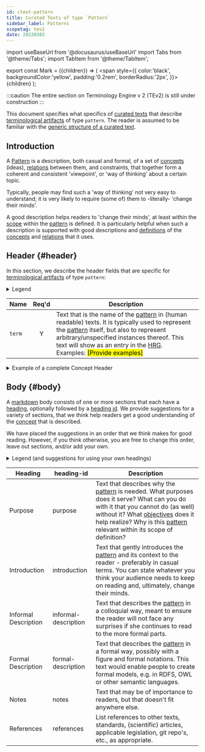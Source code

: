 ```yaml
---
id: ctext-pattern
title: Curated Texts of type `Pattern`
sidebar_label: Patterns
scopetag: tev2
date: 20220303
---
```


import useBaseUrl from '@docusaurus/useBaseUrl'
import Tabs from '@theme/Tabs';
import TabItem from '@theme/TabItem';

<!-- Use 'Mark' as an HTML tag, e.g. <Mark>text to mark</Mark?-->
export const Mark = ({children}) => (
  <span style={{ color:'black', backgroundColor:'yellow', padding:'0.2rem', borderRadius:'2px', }}>
    {children}
  </span> );

:::caution
The entire section on Terminology Engine v 2 (TEv2) is still under construction
:::

This document specifies what specifics of [curated texts](@) that describe [terminological artifacts](@) of type `pattern`. The reader is assumed to be familiar with the [generic structure of a curated text](ctext).

## Introduction

A [Pattern](@) is a description, both casual and formal, of a set of [concepts](@) (ideas), [relations](@) between them, and constraints, that together form a coherent and consistent 'viewpoint', or 'way of thinking' about a certain topic.

Typically, people may find such a 'way of thinking' not very easy to understand; it is very likely to require (some of) them to -literally- 'change their minds'.

A good description helps readers to 'change their minds', at least within the [scope](@) within the [pattern](@) is defined. It is particularly helpful when such a description is supported with good descriptions and [definitions](@) of the [concepts](@) and [relations](@) that it uses.

## Header {#header}

 In this section, we describe the header fields that are specific for [terminological artifacts](@) of type `pattern`:

<details>
  <summary>Legend</summary>

1. **`Name`** contains the field name;
2. **`Req'd`** specifies whether (`Y`) or not (`n`) the field is required to be present as a header field.
4. **`Description`** specifies the meaning of the field, and other things you may need to know, e.g. why it is needed, a required syntax, etc.

</details>

| Name | Req'd | Description |
| ---- | :---: | ----------- |
| `term`         | Y | Text that is the name of the [pattern](@) in (human readable) texts. It is typically used to represent the [pattern](@) itself, but also to represent arbitrary/unspecified instances thereof. This text will show as an entry in the [HRG](@).<br/>Examples: <Mark>[Provide examples]</Mark> |

<details>
  <summary>Example of a complete Concept Header</summary>

<Mark>Revise the YAML code below</Mark>

~~~ yaml
---
~~~

</details>

## Body {#body}

A [markdown](https://www.markdownguide.org/basic-syntax/) body consists of one or more sections that each have a [heading](https://www.markdownguide.org/basic-syntax/#headings), optionally followed by a [heading id](https://www.markdownguide.org/extended-syntax/#heading-ids). We provide suggestions for a variety of sections, that we think help readers get a good understanding of the [concept](@) that is described.

We have placed the suggestions in an order that we think makes for good reading. However, if you think otherwise, you are free to change this order, leave out sections, and/or add your own.

<details>
  <summary>Legend (and suggestions for using your own headings)</summary>

The body is expected to consist of sections of text, for which we provide suggestions for the [section headings](https://www.markdownguide.org/basic-syntax/#headings). A section consists of a header and further text, as follows:

~~~ markdown
## <Heading> {#<heading-id>}

further text goes here.
~~~

The `heading-id` is important, as authors can use it in a [term ref](@) to refer to this particular section. Therefore, you SHOULD stick to the suggestions for the `heading-id` if you write such a section.

The table that contains the suggestions has the following columns:

1. **Heading** shows a name we suggest for a particular section. If you use this suggestion, you do not need to also provide the `Heading ID` (because it is automatically arranged for).
2. **heading-id** specifies the text to be used as a [heading id](https://www.markdownguide.org/extended-syntax/#heading-id) in the case that the author of the section decides to use a different heading as the one that is suggested.
3. **Description** describes the kinds of content you may want to put in the section, and what readers expect that they would know, or could do after having read the text.

</details>

| Heading    | heading-id | Description |
| ---------- | ---------- | ----------- |
| Purpose    | purpose    | Text that describes why the [pattern](@) is needed. What purposes does it serve? What can you do with it that you cannot do (as well) without it? What [objectives](@essif-lab) does it help realize? Why is this [pattern](@) relevant within its scope of definition? |
| Introduction | introduction | Text that gently introduces the [pattern](@) and its context to the reader - preferably in casual terms. You can state whatever you think your audience needs to keep on reading and, ultimately, change their minds. |
| Informal Description | informal-description | Text that describes the [pattern](@) in a colloquial way, meant to ensure the reader will not face any surprises if she continues to read to the more formal parts. |
| Formal Description | formal-description | Text that describes the [pattern](@) in a formal way, possibly with a figure and formal notations. This text would enable people to create formal models, e.g. in RDFS, OWL or other semantic languages. |
| Notes      | notes      | Text that may be of importance to readers, but that doesn't fit anywhere else. |
| References | references | List references to other texts, standards, (scientific) articles, applicable legislation, git repo's, etc., as appropriate. |
